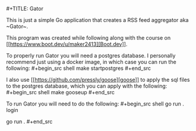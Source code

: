 #+TITLE: Gator

This is just a simple Go application that creates a RSS feed aggregator aka ~Gator~.

This program was created while following along with the course on [[https://www.boot.dev/u/maker2413][Boot.dev]].

To properly run Gator you will need a postgres database. I personally recommend
just using a docker image, in which case you can run the following:
#+begin_src shell
  make startpostgres
#+end_src

I also use [[https://github.com/pressly/goose][goose]] to apply the sql files to the postgres database, which you can
apply with the following:
#+begin_src shell
  make gooseup
#+end_src

To run Gator you will need to do the following:
#+begin_src shell
  go run . login <user>

  go run .
#+end_src
